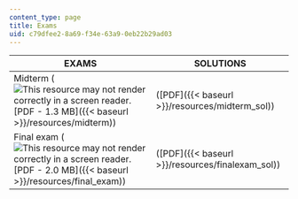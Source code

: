 ```yaml
---
content_type: page
title: Exams
uid: c79dfee2-8a69-f34e-63a9-0eb22b29ad03
---
```


| EXAMS | SOLUTIONS |
| --- | --- |
| Midterm (![This resource may not render correctly in a screen reader.](/images/inacessible.gif)[PDF - 1.3 MB]({{< baseurl >}}/resources/midterm)) | ([PDF]({{< baseurl >}}/resources/midterm_sol)) |
| Final exam (![This resource may not render correctly in a screen reader.](/images/inacessible.gif)[PDF - 2.0 MB]({{< baseurl >}}/resources/final_exam)) | ([PDF]({{< baseurl >}}/resources/finalexam_sol))